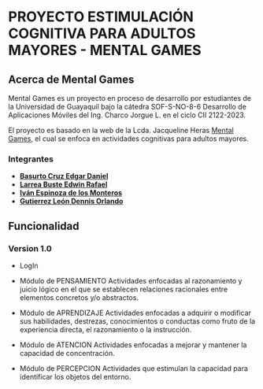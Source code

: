 # PROYECTO ESTIMULACIÓN COGNITIVA PARA ADULTOS MAYORES - MENTAL GAMES
 
## Acerca de Mental Games

Mental Games es un proyecto en proceso de desarrollo por estudiantes de la Universidad de Guayaquil bajo la cátedra SOF-S-NO-8-6 Desarrollo de Aplicaciones Móviles del Ing. Charco Jorgue L. en el ciclo CII 2122-2023.

El proyecto es basado en la web de la Lcda. Jacqueline Heras [Mental Games](http://www.mental-games.site/), el cual se enfoca en actividades cognitivas para adultos mayores.

### Integrantes 
- **[Basurto Cruz Edgar Daniel](https://github.com/edgarbasurto)** 
- **[Larrea Buste Edwin Rafael](https://github.com/Rafael1108)**
- **[Iván Espinoza de los Monteros](https://github.com/IvanEspiM)** 
- **[Gutierrez León Dennis Orlando](https://github.com/DennisGutierrezL)**
 
## Funcionalidad 

### Version 1.0
- LogIn
- Módulo de PENSAMIENTO
Actividades enfocadas al razonamiento y juicio lógico en el que se establecen relaciones racionales entre elementos concretos y/o abstractos.

- Módulo de APRENDIZAJE
Actividades enfocadas a adquirir o modificar sus habilidades, destrezas, conocimientos o conductas como fruto de la experiencia directa, el razonamiento o la instrucción.

- Módulo de ATENCION
Actividades enfocadas a mejorar y mantener la capacidad de concentración.

- Módulo de PERCEPCION
Actividades que estimulan la capacidad para identificar los objetos del entorno.
